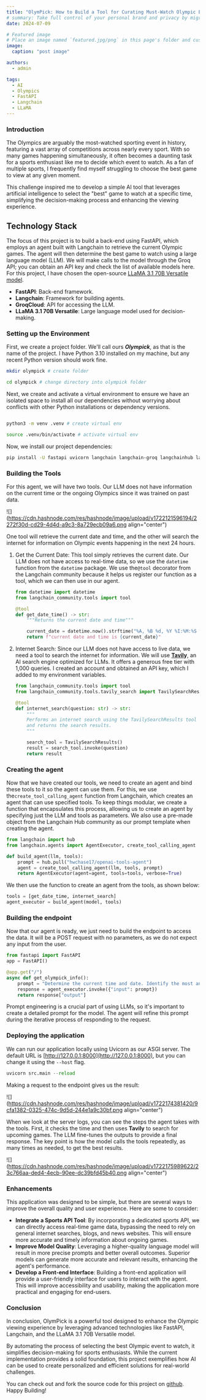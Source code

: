 ```yaml
---
title: "OlymPick: How to Build a Tool for Curating Must-Watch Olympic Events with AI"
# summary: Take full control of your personal brand and privacy by migrating away from the big tech platforms!
date: 2024-07-09

# Featured image
# Place an image named `featured.jpg/png` in this page's folder and customize its options here.
image:
  caption: "post image"

authors:
  - admin

tags:
  - AI
  - Olympics
  - FastAPI
  - Langchain
  - LLaMA
---
```


### Introduction

The Olympics are arguably the most-watched sporting event in history, featuring a vast array of competitions across nearly every sport. With so many games happening simultaneously, it often becomes a daunting task for a sports enthusiast like me to decide which event to watch. As a fan of multiple sports, I frequently find myself struggling to choose the best game to view at any given moment.

This challenge inspired me to develop a simple AI tool that leverages artificial intelligence to select the "best" game to watch at a specific time, simplifying the decision-making process and enhancing the viewing experience.

## Technology Stack

The focus of this project is to build a back-end using FastAPI, which employs an agent built with Langchain to retrieve the current Olympic games. The agent will then determine the best game to watch using a large language model (LLM). We will make calls to the model through the Groq API; you can obtain an API key and check the list of available models here. For this project, I have chosen the open-source [LLaMA 3.1 70B Versatile model](https://huggingface.co/meta-llama/Meta-Llama-3.1-70B).

- **FastAPI**: Back-end framework.
- **Langchain**: Framework for building agents.
- **GroqCloud**: API for accessing the LLM.
- **LLaMA 3.1 70B Versatile**: Large language model used for decision-making.

### Setting up the Environment

First, we create a project folder. We'll call ours **_Olympick_**, as that is the name of the project. I have Python 3.10 installed on my machine, but any recent Python version should work fine.

```bash
mkdir olympick # create folder

cd olympick # change directory into olympick folder
```

Next, we create and activate a virtual environment to ensure we have an isolated space to install all our dependencies without worrying about conflicts with other Python installations or dependency versions.

```bash

python3 -m venv .venv # create virtual env

source .venv/bin/activate # activate virtual env
```

Now, we install our project dependencies:

```bash
pip install -U fastapi uvicorn langchain langchain-groq langchainhub langchain-community
```

### Building the Tools

For this agent, we will have two tools. Our LLM does not have information on the current time or the ongoing Olympics since it was trained on past data.

![](https://cdn.hashnode.com/res/hashnode/image/upload/v1722121596194/2272f30d-cd29-4d4d-a9c3-8a729ecb09a6.png align="center")

One tool will retrieve the current date and time, and the other will search the internet for information on Olympic events happening in the next 24 hours.

1. Get the Current Date: This tool simply retrieves the current date. Our LLM does not have access to real-time data, so we use the `datetime` function from the `datetime` package. We use the`@tool` decorator from the Langchain community because it helps us register our function as a tool, which we can then use in our agent.

   ```python
   from datetime import datetime
   from langchain_community.tools import tool

   @tool
   def get_date_time() -> str:
       """Returns the current date and time"""

       current_date = datetime.now().strftime("%A, %B %d, %Y %I:%M:%S %p")
       return f"current date and time is {current_date}"
   ```

2. Internet Search: Since our LLM does not have access to live data, we need a tool to search the internet for information. We will use [**Tavil**](https://app.tavily.com/)**y**, an AI search engine optimized for LLMs. It offers a generous free tier with 1,000 queries. I created an account and obtained an API key, which I added to my environment variables.

   ```python
   from langchain_community.tools import tool
   from langchain_community.tools.tavily_search import TavilySearchResults

   @tool
   def internet_search(question: str) -> str:
       """
       Performs an internet search using the TavilySearchResults tool
       and returns the search results.
       """

       search_tool = TavilySearchResults()
       result = search_tool.invoke(question)
       return result
   ```

### Creating the agent

Now that we have created our tools, we need to create an agent and bind these tools to it so the agent can use them. For this, we use the`create_tool_calling_agent` function from Langchain, which creates an agent that can use specified tools. To keep things modular, we create a function that encapsulates this process, allowing us to create an agent by specifying just the LLM and tools as parameters. We also use a pre-made object from the Langchain Hub community as our prompt template when creating the agent.

```python
from langchain import hub
from langchain.agents import AgentExecutor, create_tool_calling_agent

def build_agent(llm, tools):
    prompt = hub.pull("hwchase17/openai-tools-agent")
    agent = create_tool_calling_agent(llm, tools, prompt)
    return AgentExecutor(agent=agent, tools=tools, verbose=True)
```

We then use the function to create an agent from the tools, as shown below:

```python
tools = [get_date_time, internet_search]
agent_executor = build_agent(model, tools)
```

### Building the endpoint

Now that our agent is ready, we just need to build the endpoint to access the data. It will be a POST request with no parameters, as we do not expect any input from the user.

```python
from fastapi import FastAPI
app = FastAPI()

@app.get("/")
async def get_olympick_info():
    prompt = "Determine the current time and date. Identify the most anticipated Olympic event scheduled to occur within the next 24 hours of that time, considering factors such as popularity of the sport, athlete profiles, and historical viewership data. Give the exact time it will start and provide details on how to view. Ensure your final result is accurate and concise"
    response = agent_executor.invoke({"input": prompt})
    return response["output"]
```

Prompt engineering is a crucial part of using LLMs, so it's important to create a detailed prompt for the model. The agent will refine this prompt during the iterative process of responding to the request.

### Deploying the application

We can run our application locally using Uvicorn as our ASGI server. The default URL is [http://127.0.0.1:8000](http://127.0.0.1:8000), but you can change it using the `--host` flag.

```python
uvicorn src.main --reload
```

Making a request to the endpoint gives us the result:

![](https://cdn.hashnode.com/res/hashnode/image/upload/v1722174381420/9cfa1382-0325-474c-9d5d-244e1a9c30bf.png align="center")

When we look at the server logs, you can see the steps the agent takes with the tools. First, it checks the time and then uses **Tavily** to search for upcoming games. The LLM fine-tunes the outputs to provide a final response. The key point is how the model calls the tools repeatedly, as many times as needed, to get the best results.

![](https://cdn.hashnode.com/res/hashnode/image/upload/v1722175989622/23c766aa-ded4-4ecb-90ee-dc39bfd45b40.png align="center")

### Enhancements

This application was designed to be simple, but there are several ways to improve the overall quality and user experience. Here are some to consider:

- **Integrate a Sports API Tool**: By incorporating a dedicated sports API, we can directly access real-time game data, bypassing the need to rely on general internet searches, blogs, and news websites. This will ensure more accurate and timely information about ongoing games.
- **Improve Model Quality**: Leveraging a higher-quality language model will result in more precise prompts and better overall outcomes. Superior models can generate more accurate and relevant results, enhancing the agent's performance.
- **Develop a Front-end Interface**: Building a front-end application will provide a user-friendly interface for users to interact with the agent. This will improve accessibility and usability, making the application more practical and engaging for end-users.

### Conclusion

In conclusion, OlymPick is a powerful tool designed to enhance the Olympic viewing experience by leveraging advanced technologies like FastAPI, Langchain, and the LLaMA 3.1 70B Versatile model.

By automating the process of selecting the best Olympic event to watch, it simplifies decision-making for sports enthusiasts. While the current implementation provides a solid foundation, this project exemplifies how AI can be used to create personalized and efficient solutions for real-world challenges.

You can check out and fork the source code for this project on [github](https://github.com/Theedon/Olympick). Happy Building!
